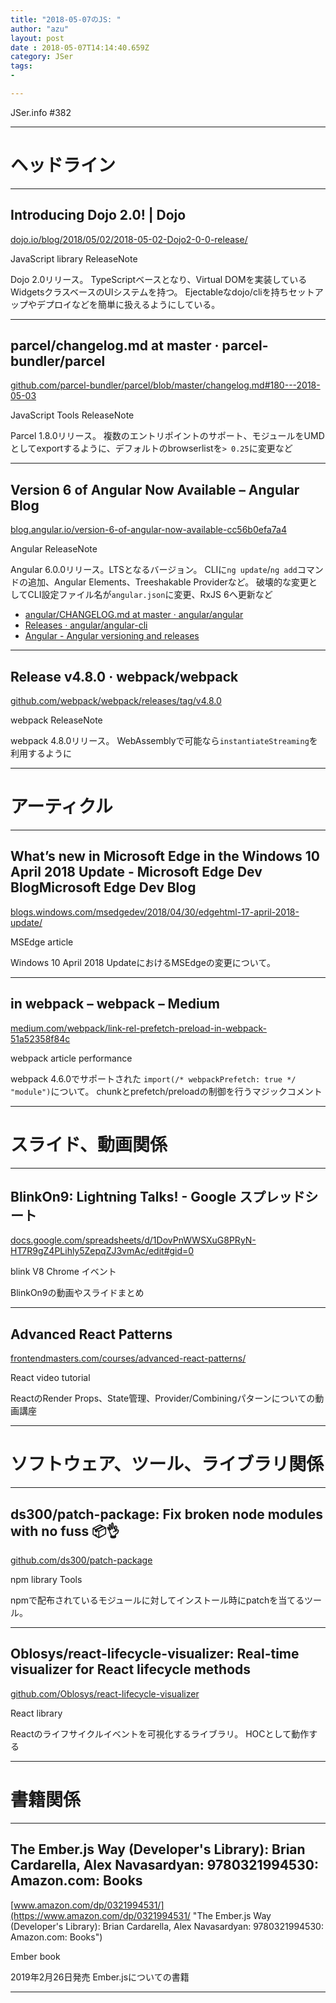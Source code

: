 ```yaml
---
title: "2018-05-07のJS: "
author: "azu"
layout: post
date : 2018-05-07T14:14:40.659Z
category: JSer
tags:
-

---
```


JSer.info #382

----

<h1 class="site-genre">ヘッドライン</h1>

----

## Introducing Dojo 2.0! | Dojo
[dojo.io/blog/2018/05/02/2018-05-02-Dojo2-0-0-release/](https://dojo.io/blog/2018/05/02/2018-05-02-Dojo2-0-0-release/ "Introducing Dojo 2.0! | Dojo")
<p class="jser-tags jser-tag-icon"><span class="jser-tag">JavaScript</span> <span class="jser-tag">library</span> <span class="jser-tag">ReleaseNote</span></p>

Dojo 2.0リリース。
TypeScriptベースとなり、Virtual DOMを実装しているWidgetsクラスベースのUIシステムを持つ。
Ejectableなdojo/cliを持ちセットアップやデプロイなどを簡単に扱えるようにしている。


----

## parcel/changelog.md at master · parcel-bundler/parcel
[github.com/parcel-bundler/parcel/blob/master/changelog.md#180---2018-05-03](https://github.com/parcel-bundler/parcel/blob/master/changelog.md#180---2018-05-03 "parcel/changelog.md at master · parcel-bundler/parcel")
<p class="jser-tags jser-tag-icon"><span class="jser-tag">JavaScript</span> <span class="jser-tag">Tools</span> <span class="jser-tag">ReleaseNote</span></p>

Parcel 1.8.0リリース。
複数のエントリポイントのサポート、モジュールをUMDとしてexportするように、デフォルトのbrowserlistを`> 0.25`に変更など


----

## Version 6 of Angular Now Available – Angular Blog
[blog.angular.io/version-6-of-angular-now-available-cc56b0efa7a4](https://blog.angular.io/version-6-of-angular-now-available-cc56b0efa7a4 "Version 6 of Angular Now Available – Angular Blog")
<p class="jser-tags jser-tag-icon"><span class="jser-tag">Angular</span> <span class="jser-tag">ReleaseNote</span></p>

Angular 6.0.0リリース。LTSとなるバージョン。
CLIに`ng update`/`ng add`コマンドの追加、Angular Elements、Treeshakable Providerなど。
破壊的な変更としてCLI設定ファイル名が`angular.json`に変更、RxJS 6へ更新など

- [angular/CHANGELOG.md at master · angular/angular](https://github.com/angular/angular/blob/master/CHANGELOG.md#600-2018-05-03 "angular/CHANGELOG.md at master · angular/angular")
- [Releases · angular/angular-cli](https://github.com/angular/angular-cli/releases "Releases · angular/angular-cli")
- [Angular - Angular versioning and releases](https://angular.io/guide/releases "Angular - Angular versioning and releases")

----

## Release v4.8.0 · webpack/webpack
[github.com/webpack/webpack/releases/tag/v4.8.0](https://github.com/webpack/webpack/releases/tag/v4.8.0 "Release v4.8.0 · webpack/webpack")
<p class="jser-tags jser-tag-icon"><span class="jser-tag">webpack</span> <span class="jser-tag">ReleaseNote</span></p>

webpack 4.8.0リリース。
WebAssemblyで可能なら`instantiateStreaming`を利用するように


----
<h1 class="site-genre">アーティクル</h1>

----

## What’s new in Microsoft Edge in the Windows 10 April 2018 Update - Microsoft Edge Dev BlogMicrosoft Edge Dev Blog
[blogs.windows.com/msedgedev/2018/04/30/edgehtml-17-april-2018-update/](https://blogs.windows.com/msedgedev/2018/04/30/edgehtml-17-april-2018-update/ "What’s new in Microsoft Edge in the Windows 10 April 2018 Update - Microsoft Edge Dev BlogMicrosoft Edge Dev Blog")
<p class="jser-tags jser-tag-icon"><span class="jser-tag">MSEdge</span> <span class="jser-tag">article</span></p>

Windows 10 April 2018 UpdateにおけるMSEdgeの変更について。


----

## <link rel=”prefetch/preload”> in webpack – webpack – Medium
[medium.com/webpack/link-rel-prefetch-preload-in-webpack-51a52358f84c](https://medium.com/webpack/link-rel-prefetch-preload-in-webpack-51a52358f84c "<link rel=”prefetch/preload”> in webpack – webpack – Medium")
<p class="jser-tags jser-tag-icon"><span class="jser-tag">webpack</span> <span class="jser-tag">article</span> <span class="jser-tag">performance</span></p>

webpack 4.6.0でサポートされた `import(/* webpackPrefetch: true */ "module")`について。
chunkとprefetch/preloadの制御を行うマジックコメント


----
<h1 class="site-genre">スライド、動画関係</h1>

----

## BlinkOn9: Lightning Talks! - Google スプレッドシート
[docs.google.com/spreadsheets/d/1DovPnWWSXuG8PRyN-HT7R9gZ4PLihly5ZepqZJ3vmAc/edit#gid&#x3D;0](https://docs.google.com/spreadsheets/d/1DovPnWWSXuG8PRyN-HT7R9gZ4PLihly5ZepqZJ3vmAc/edit#gid=0 "BlinkOn9: Lightning Talks! - Google スプレッドシート")
<p class="jser-tags jser-tag-icon"><span class="jser-tag">blink</span> <span class="jser-tag">V8</span> <span class="jser-tag">Chrome</span> <span class="jser-tag">イベント</span></p>

BlinkOn9の動画やスライドまとめ


----

## Advanced React Patterns
[frontendmasters.com/courses/advanced-react-patterns/](https://frontendmasters.com/courses/advanced-react-patterns/ "Advanced React Patterns")
<p class="jser-tags jser-tag-icon"><span class="jser-tag">React</span> <span class="jser-tag">video</span> <span class="jser-tag">tutorial</span></p>

ReactのRender Props、State管理、Provider/Combiningパターンについての動画講座


----
<h1 class="site-genre">ソフトウェア、ツール、ライブラリ関係</h1>

----

## ds300/patch-package: Fix broken node modules with no fuss 📦👌
[github.com/ds300/patch-package](https://github.com/ds300/patch-package "ds300/patch-package: Fix broken node modules with no fuss 📦👌")
<p class="jser-tags jser-tag-icon"><span class="jser-tag">npm</span> <span class="jser-tag">library</span> <span class="jser-tag">Tools</span></p>

npmで配布されているモジュールに対してインストール時にpatchを当てるツール。


----

## Oblosys/react-lifecycle-visualizer: Real-time visualizer for React lifecycle methods
[github.com/Oblosys/react-lifecycle-visualizer](https://github.com/Oblosys/react-lifecycle-visualizer "Oblosys/react-lifecycle-visualizer: Real-time visualizer for React lifecycle methods")
<p class="jser-tags jser-tag-icon"><span class="jser-tag">React</span> <span class="jser-tag">library</span></p>

Reactのライフサイクルイベントを可視化するライブラリ。
HOCとして動作する


----
<h1 class="site-genre">書籍関係</h1>

----

## The Ember.js Way (Developer's Library): Brian Cardarella, Alex Navasardyan: 9780321994530: Amazon.com: Books
[www.amazon.com/dp/0321994531/](https://www.amazon.com/dp/0321994531/ "The Ember.js Way (Developer's Library): Brian Cardarella, Alex Navasardyan: 9780321994530: Amazon.com: Books")
<p class="jser-tags jser-tag-icon"><span class="jser-tag">Ember</span> <span class="jser-tag">book</span></p>

2019年2月26日発売
Ember.jsについての書籍


----
